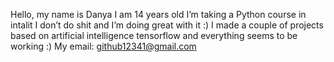 Hello, my name is Danya
I am 14 years old
I’m taking a Python course in intalit
I don’t do shit and I’m doing great with it :)
I made a couple of projects based on artificial intelligence tensorflow and everything seems to be working :)
My email: github12341@gmail.com
